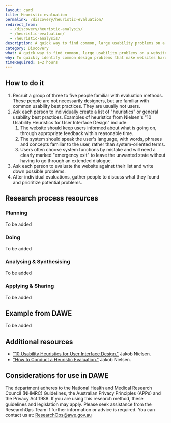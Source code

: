 ```yaml
---
layout: card
title: Heuristic evaluation
permalink: /discovery/heuristic-evaluation/
redirect_from:
  - /discovery/heuristic-analysis/
  - /heuristic-evaluation/
  - /heuristic-analysis/
description: A quick way to find common, large usability problems on a website.
category: Discovery
what: A quick way to find common, large usability problems on a website.
why: To quickly identify common design problems that make websites hard to use without conducting more involved user research.
timeRequired: 1–2 hours
---
```


## How to do it

1. Recruit a group of three to five people familiar with evaluation methods. These people are not necessarily designers, but are familiar with common usability best practices. They are usually not users.
1. Ask each person to individually create a list of "heuristics" or general usability best practices. Examples of heuristics from Nielsen's "10 Usability Heuristics for User Interface Design" include:
    1.  The website should keep users informed about what is going on, through appropriate feedback within reasonable time.
    1.  The system should speak the user's language, with words, phrases and concepts familiar to the user, rather than system-oriented terms.
    1. Users often choose system functions by mistake and will need a clearly marked "emergency exit" to leave the unwanted state without having to go through an extended dialogue.
1. Ask each person to evaluate the website against their list and write down possible problems.
1. After individual evaluations, gather people to discuss what they found and prioritize potential problems.

<section class="method--section method--section--additional-resources" markdown="1">

## Research process resources
### Planning
To be added

### Doing
To be added

### Analysing & Synthesising
To be added

### Applying & Sharing
To be added


## Example from DAWE

To be added

</section>

## Additional resources

- <a href="http://www.nngroup.com/articles/ten-usability-heuristics/" class="usa-link">"10 Usability Heuristics for User Interface Design."</a> Jakob Nielsen.
- <a href="http://www.nngroup.com/articles/how-to-conduct-a-heuristic-evaluation/" class="usa-link">"How to Conduct a Heuristic Evaluation."</a> Jakob Nielsen.
</section>

<section class="method--section method--section--government-considerations" markdown="1" >

## Considerations for use in DAWE

The department adheres to the National Health and Medical Research Council (NHMRC) Guidelines, the Australian Privacy Principles (APPs) and the Privacy Act 1988. If you are using this research method, these guidelines and legislation may apply. Please seek assistance from the ResearchOps Team if further information or advice is required. You can contact us at: ResearchOps@awe.gov.au
</section>

